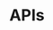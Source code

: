 ---
title: "APIs"
linkTitle: "APIs"
description: "This section includes all reference documentation for APIs."
weight: 10
---
